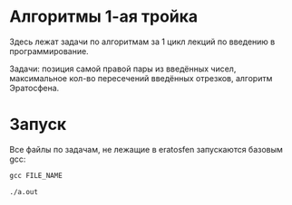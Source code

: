 # Алгоритмы 1-ая тройка
Здесь лежат задачи по алгоритмам за 1 цикл лекций по введению в программирование.

Задачи: позиция самой правой пары из введённых чисел, максимальное кол-во пересечений введённых отрезков, алгоритм Эратосфена.

# Запуск
Все файлы по задачам, не лежащие в eratosfen запускаются базовым gcc:
```gcc
gcc FILE_NAME

./a.out
```



